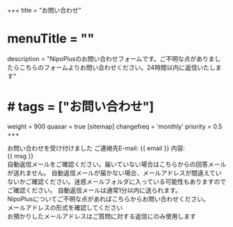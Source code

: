 +++
title = "お問い合わせ"
# menuTitle = ""
description = "NipoPlusのお問い合わせフォームです。ご不明な点がありましたらこちらのフォームよりお問い合わせください。24時間以内に返信いたします"
# # tags = ["お問い合わせ"]
weight = 900
quasar = true
[sitemap]
  changefreq = 'monthly'
  priority = 0.5
+++


<div id="q-app">
  <div v-if="close">
    <q-banner class="bg-secondary text-white q-my-md">
      お問い合わせを受け付けました
    </q-banner>
    <q-card>
      <q-card-section class="text-bold">ご連絡先E-mail: {{ email }}</q-card-section>
      <q-card-section>内容: <div style="white-space: pre">{{ msg }}</div></q-card-section>
      <q-card-section>
      自動返信メールをご確認ください。<span class="text-negative text-bold">届いていない場合はこちらからの回答メールが送れません。</span>
      自動返信メールが届かない場合、メールアドレスが間違えていないかご確認ください。迷惑メールフォルダに入っている可能性もありますのでご確認ください。
      自動返信メールは通常1分以内に送られます。
      </q-card-section>
    </q-card>
  </div>
  <div v-else>
    NipoPlusについてご不明な点があればこちらからお問い合わせください。
    <q-form>
    <q-input v-model="email" label="メールアドレス"></q-input>
    <q-input v-model="msg" label="お問い合わせ内容" type="textarea"></q-input>
    <q-btn color="primary" size="lg" label="送信" @click="submit" :disable="!emailVerify"></q-btn>
    <div v-if="!emailVerify" class="text-negative">メールアドレスの形式を確認してください</div>
    <div>お預かりしたメールアドレスはご質問に対する返信にのみ使用します</div>
    </q-form>
  </div>
</div>
<script src="https://cdn.jsdelivr.net/npm/vue@3/dist/vue.global.prod.js"></script>
<script src="https://cdn.jsdelivr.net/npm/quasar@2.7.1/dist/quasar.umd.prod.js"></script>
<script src="https://cdn.jsdelivr.net/npm/quasar@2.7.1/dist/lang/ja.umd.prod.js"></script>
<script src="https://cdn.jsdelivr.net/npm/axios/dist/axios.min.js"></script>
<script src="https://cdn.jsdelivr.net/npm/es6-promise@4/dist/es6-promise.auto.min.js"></script> 
<script>
  // 問い合わせフォーム
  const app = Vue.createApp({
    setup () {
      const EMAIL_REG_EXP = /^[A-Za-z0-9]{1}[A-Za-z0-9_.-]*@{1}[A-Za-z0-9_.-]+.[A-Za-z0-9]+$/
      const emailVerify = Vue.computed(() => { return EMAIL_REG_EXP.test(email.value) })
      const close = Vue.ref(false)
      const email = Vue.ref('')
      const msg = Vue.ref('')
      async function submit () {
        Quasar.Loading.show()
        const body = {
          email: email.value,
          text: msg.value + '\n------\nNipoPlus'
        }
        const config = {
          method: 'POST',
          url: 'https://us-central1-nipo-plus.cloudfunctions.net/inqueryWeb',
          params: body
        }
        try {
          const res = await axios(config)
          console.log(res)
          Quasar.Notify.create({ message: 'ありがとうございました', color: 'primary' })
          close.value = true
        } catch (e) {
          console.error(e)
          Quasar.Notify.create({ message: 'エラーが発生しました。時間をおいてやり直してください', color: 'negative' })
        } finally {
          Quasar.Loading.hide()
        }
      }
      return {
        emailVerify,
        close,
        submit,
        email,
        msg
      }
    }
  })
  app.use(Quasar)
  Quasar.lang.set(Quasar.lang.ja)
  app.mount('#q-app')
</script>
